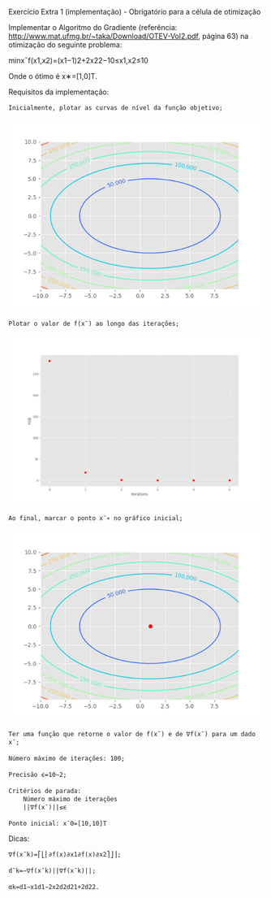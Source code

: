 Exercício Extra 1 (implementação) - Obrigatório para a célula de otimização

Implementar o Algoritmo do Gradiente (referência: http://www.mat.ufmg.br/~taka/Download/OTEV-Vol2.pdf, página 63) na otimização do seguinte problema:

minx¯f(x1,x2)=(x1−1)2+2x22−10≤x1,x2≤10

Onde o ótimo é x∗=[1,0]T.

Requisitos da implementação:

    Inicialmente, plotar as curvas de nível da função objetivo;
![alt text](https://github.com/thaleshsp2/GradientDescent/blob/master/fob.png?raw=true)

    Plotar o valor de f(x¯) ao longo das iterações;
![alt text](https://github.com/thaleshsp2/GradientDescent/blob/master/iterations.png?raw=true)

    Ao final, marcar o ponto x¯∗ no gráfico inicial;
![alt text](https://github.com/thaleshsp2/GradientDescent/blob/master/min.png?raw=true)

    Ter uma função que retorne o valor de f(x¯) e de ∇f(x¯) para um dado x¯;

    Número máximo de iterações: 100;

    Precisão ϵ=10−2;

    Critérios de parada:
        Número máximo de iterações
        ||∇f(x¯)||≤ϵ

    Ponto inicial: x¯0=[10,10]T

Dicas:

    ∇f(x¯k)=⎡⎣⎢∂f(x)∂x1∂f(x)∂x2⎤⎦⎥;

    d¯k=−∇f(x¯k)||∇f(x¯k)||;

    αk=d1−x1d1−2x2d2d21+2d22.




